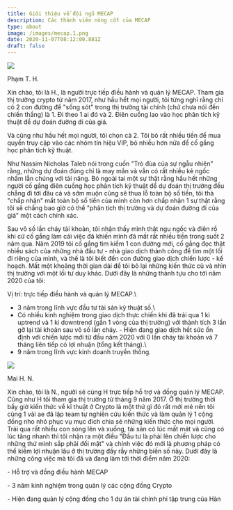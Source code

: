 ```yaml
---
title: Giới thiệu về đội ngũ MECAP
description: Các thành viên nòng cốt của MECAP
type: about
image: /images/mecap.1.png
date: 2020-11-07T08:12:00.881Z
draft: false
---
```

![](/images/photo_2020-11-07_15-54-44.jpg)

Phạm T. H.

Xin chào, tôi là H., là người trực tiếp điều hành và quản lý MECAP. Tham gia thị trường crypto từ năm 2017, như hầu hết mọi người, tôi từng nghĩ rằng chỉ có 2 con đường để "sống sót" trong thị trường tài chính (chứ chưa nói đến chiến thắng) là 1. Đi theo 1 ai đó và 2. Điên cuồng lao vào học phân tích kỹ thuật để dự đoán đường đi của giá.

Và cũng như hầu hết mọi người, tôi chọn cả 2. Tôi bỏ rất nhiều tiền để mua quyền truy cập vào các nhóm tín hiệu VIP, bỏ nhiều hơn nữa để cố gắng học phân tích kỹ thuật. 

Như Nassim Nicholas Taleb nói trong cuốn "Trò đùa của sự ngẫu nhiên" rằng, những dự đoán đúng chỉ là may mắn và vẫn có rất nhiều kẻ ngốc nhầm lẫn chúng với tài năng. Bỏ ngoài tai một sự thật rằng hầu hết những người cố gắng điên cuồng học phân tích kỹ thuật để dự đoán thị trường đều chẳng đi tới đâu cả và sớm muộn cũng sẽ thua lỗ toàn bộ số tiền, tôi thà "chấp nhận" mất toàn bộ số tiền của mình còn hơn chấp nhận 1 sự thật rằng tôi sẽ chẳng bao giờ có thể "phân tích thị trường và dự đoán đường đi của giá" một cách chính xác.

Sau vô số lần cháy tài khoản, tôi nhận thấy mình thật ngu ngốc và điên rồ khi cứ cố gắng làm cái việc đã khiến mình đã mất rất nhiều tiền trong suốt 2 năm qua. Năm 2019 tôi cố gắng tìm kiếm 1 con đường mới, cố gắng đọc thật nhiều sách của những nhà đầu tư - nhà giao dịch thành công để tìm một lối đi riêng của mình, và thế là tôi biết đến con đường giao dịch chiến lược - kế hoạch. Mất một khoảng thời gian dài để tôi bỏ lại những kiến thức cũ và nhìn thị trường với một lối tư duy khác. Dưới đây là những thành tựu cho tới năm 2020 của tôi:

Vị trí: trực tiếp điều hành và quản lý MECAP.\
- 3 năm trong lĩnh vực đầu tư tài sản kỹ thuật số.\
- Có nhiều kinh nghiệm trong giao dịch thực chiến khi đã trải qua 1 kì uptrend và 1 kì downtrend (gần 1 vòng của thị trường) với thành tích 3 lần gỡ lại tài khoản sau vô số lần cháy. - Hiện đang giao dịch hết sức ổn định với chiến lược mới từ đầu năm 2020 với 0 lần cháy tài khoản và 7 tháng liên tiếp có lợi nhuận (tổng kết tháng).\
- 9 năm trong lĩnh vực kinh doanh truyền thống.

![](/images/hn.png)

Mai H. N.

Xin chào, tôi là N., người sẽ cùng H trực tiếp hỗ trợ và đồng quản lý MECAP. Cũng như H tôi tham gia thị trường từ tháng 9 năm 2017. Ở thị trường thời bấy giờ kiến thức về kĩ thuật ở Crypto là một thứ gì đó rất mới mẻ nên tôi cùng 1 vài ae đã lập team tự nghiên cứu kiến thức và làm quản lý 1 cộng đồng nho nhỏ phục vụ mục đích chia sẻ những kiến thức cho mọi người.   Trải qua rất nhiều con sóng lên và xuống, tài sản có lúc mất mát và cũng có lúc tăng nhanh thì tôi nhận ra một điều "Đầu tư là phải lên chiến lược cho những thứ mình sắp phải đối mặt" và chính việc đó mới là phương pháp có thể kiếm lợi nhuận  lâu ở thị trường đầy rẫy những biến số này. Dưới đây là những công việc mà tôi đã và đang làm tới thời điểm năm 2020:

\- Hỗ trợ và đồng điều hành MECAP

\- 3 năm kinh nghiệm trong  quản lý các cộng đồng Crypto

\- Hiện đang quản lý cộng đồng cho 1 dự án tài chính phi tập trung của Hàn